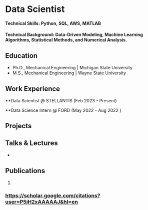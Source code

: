 # Data Scientist

#### Technical Skills: Python, SQL, AWS, MATLAB

#### Technical Background: Data-Driven Modeling, Machine Learning Algorithms, Statistical Methods, and Numerical Analysis.

## Education
- Ph.D., Mechanical Engineering | Michigan State University 						       		
- M.S., Mechanical Engineering | Wayne State University  		


## Work Experience
**Data Scientist @ STELLANTIS (Feb 2023 - Present)

**Data Science  Intern @ FORD (May 2022 - Aug 2022 )

## Projects
### 





## Talks & Lectures


- 

## Publications
1. 

### https://scholar.google.com/citations?user=P5jH2xAAAAAJ&hl=en 


